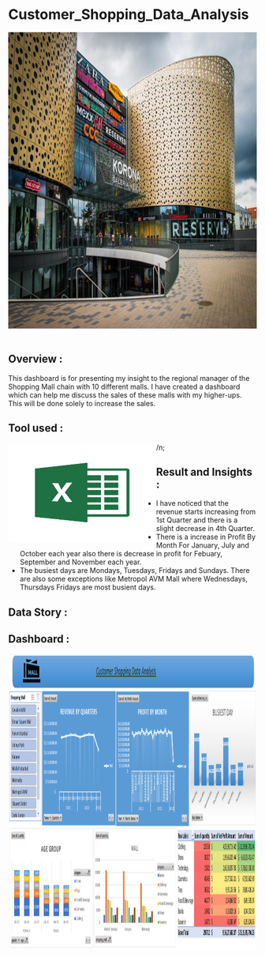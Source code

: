 # Customer_Shopping_Data_Analysis
<img src="./Mall_img.jpeg" width="3000" height="600"/>&nbsp;

## Overview : 
This dashboard is for presenting my insight to the regional manager of the Shopping Mall chain with 10 different malls. I have created a dashboard which can help me discuss the sales of these malls with my higher-ups. This will be done solely to increase the sales.

## Tool used :
<img src="./Excel_Img.png" width="300" height="200" align="left"/> /n;

## Result and Insights :
- I have noticed that the revenue starts increasing from 1st Quarter and there is a slight decrease in 4th Quarter.
- There is a increase in Profit By Month For January, July and October each year also there is decrease in profit for Febuary, September and November each year.
- The busiest days are Mondays, Tuesdays, Fridays and Sundays. There are also some exceptions like Metropol AVM Mall where Wednesdays, Thursdays Fridays are most busient days.

## Data Story :

## Dashboard :
<img src="./Dashboard_img.png" width="3000" height="600"/>&nbsp;
